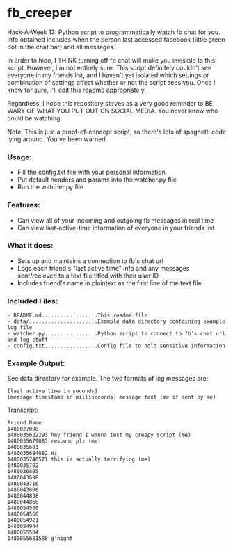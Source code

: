 # fb_creeper
Hack-A-Week 13: Python script to programmatically watch fb chat for you. Info
obtained includes when the person last accessed facebook (little green dot in
the chat bar) and all messages.

In order to hide, I THINK turning off fb chat will make you invisible
to this script. However, I'm not entirely sure. This script definitely couldn't
see everyone in my friends list, and I haven't yet isolated which settings or
combination of settings affect whether or not the script sees you. Once I know
for sure, I'll edit this readme appropriately.

Regardless, I hope this repository serves as a very good reminder to BE WARY
OF WHAT YOU PUT OUT ON SOCIAL MEDIA. You never know who could be watching.

Note: This is just a proof-of-concept script, so there's lots of spaghetti code
lying around. You've been warned.

### Usage:
- Fill the config.txt file with your personal information
- Put default headers and params into the watcher.py file
- Run the watcher.py file

### Features:
- Can view all of your incoming and outgoing fb messages in real time
- Can view last-active-time information of everyone in your friends list

### What it does:
- Sets up and maintains a connection to fb's chat url
- Logs each friend's "last active time" info and any messages sent/recieved to
a text file titled with their user ID
- Includes friend's name in plaintext as the first line of the text file

### Included Files:
```
- README.md..................This readme file
- data/......................Example data directory containing example log file
- watcher.py.................Python script to connect to fb's chat url and log stuff
- config.txt.................Config file to hold sensitive information
```

### Example Output:
See data directory for example. The two formats of log messages are:
```
[last active time in seconds]
[message timestamp in milliseconds] message text (me if sent by me)
```

Transcript:

```
Friend Name
1480027098
1480035622293 hey friend I wanna test my creepy script (me)
1480035679083 respond plz (me)
1480035681
1480035684082 Hi
1480035740571 this is actually terrifying (me)
1480035702
1480036895
1480043698
1480043716
1480043806
1480044838
1480044868
1480054500
1480054566
1480054921
1480054944
1480055584
1480055681588 g'night
```


